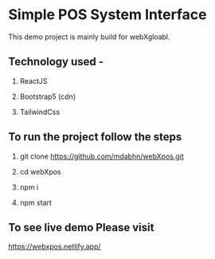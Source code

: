 # Simple POS System Interface

This demo project is mainly build for webXgloabl.

## Technology used -

1. ReactJS

2. Bootstrap5 (cdn)

3. TailwindCss

## To run the project follow the steps

1. git clone https://github.com/mdabhn/webXpos.git

2. cd webXpos

3. npm i

4. npm start

## To see live demo Please visit

https://webxpos.netlify.app/
